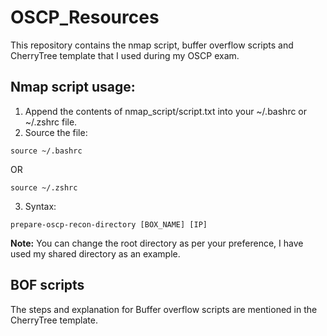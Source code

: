 # OSCP_Resources

This repository contains the nmap script, buffer overflow scripts and CherryTree template that I used during my 
OSCP exam.


## Nmap script usage:

1. Append the contents of nmap_script/script.txt into your ~/.bashrc or ~/.zshrc file. 
2. Source the file:
```
source ~/.bashrc
```
OR
```
source ~/.zshrc
```

3. Syntax: 
```
prepare-oscp-recon-directory [BOX_NAME] [IP]
```

**Note:** You can change the root directory as per your preference, I have used my shared directory as an example.


## BOF scripts

The steps and explanation for Buffer overflow scripts are mentioned in the CherryTree template.
